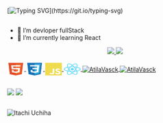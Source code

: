 [![Typing SVG](https://readme-typing-svg.demolab.com?font=Fira+Code&weight=500&size=24&pause=1000&color=%f03c15?&random=false&width=435&lines=Hello%2C+World!)](https://git.io/typing-svg)
##
- 🔭 I’m devloper fullStack
- 🌱 I’m currently learning React

<div align="center">
  <a href="https://github.com/AtilaVasck">
  <img height="180em" src="https://github-readme-stats.vercel.app/api?username=AtilaVasck&show_icons=true&theme=shadow_red&include_all_commits=true&count_private=true"/>
  <img height="180em" src="https://github-readme-stats.vercel.app/api/top-langs/?username=AtilaVasck&layout=compact&langs_count=7&theme=shadow_red"/>
</div>

<div style="display: inline_block"><br>
  <img align="center" alt="AtilaVasck" height="30" width="40" src="https://raw.githubusercontent.com/devicons/devicon/master/icons/html5/html5-original.svg">
  <img align="center" alt="AtilaVasck" height="30" width="40" src="https://raw.githubusercontent.com/devicons/devicon/master/icons/css3/css3-original.svg">
  <img align="center" alt="AtilaVasck" height="30" width="40" src="https://raw.githubusercontent.com/devicons/devicon/master/icons/javascript/javascript-plain.svg">
  <img align="center" alt="AtilaVasck" height="30" width="40" src="https://raw.githubusercontent.com/devicons/devicon/master/icons/react/react-original.svg">
  <img align="center" alt="AtilaVasck" height="30" width="40" src="https://cdn.jsdelivr.net/gh/devicons/devicon/icons/nodejs/nodejs-original.svg">
  <img align="center" alt="AtilaVasck" height="30" width="35" src="https://git-scm.com/images/logos/downloads/Git-Icon-1788C.png">
  
</div>

##

<div> 
<!--   <a href="https://twitter.com/MaryanaRaphaely" target="_blank"><img src="https://img.shields.io/badge/Twitter-1DA1F2?style=for-the-badge&logo=twitter&logoColor=white" target="_blank"></a> -->

  <a href="https://instagram.com/vasck_at" target="_blank"><img src="https://img.shields.io/badge/-Instagram-%23333?style=for-the-badge&logo=instagram&logoColor=white" target="_blank"></a>
  <a href = "mailto:atilacleiton52@gmail.com"><img src="https://img.shields.io/badge/-Gmail-%23333?style=for-the-badge&logo=gmail&logoColor=white" target="_blank"></a>

##
<img src="https://steamuserimages-a.akamaihd.net/ugc/1744563317713206002/BDC7D8B84E5244C42501E059448DC479BBC85324/?imw=637&imh=358&ima=fit&impolicy=Letterbox&imcolor=%23000000&letterbox=true" alt="Itachi Uchiha" width="980" style="max-width: 100%;">
<!---
 <picture>
  <source media="(prefers-color-scheme: dark)" srcset="https://raw.githubusercontent.com/mraphaely/AtilaVasck/output/github-contribution-grid-snake-dark.svg">
  <source media="(prefers-color-scheme: light)" srcset="https://raw.githubusercontent.com/mraphaely/AtilaVasck/output/github-contribution-grid-snake.svg">
  <img alt="github contribution grid snake animation" src="https://raw.githubusercontent.com/mraphaely/AtilaVasck/output/github-contribution-grid-snake.svg">
</picture>
  
</div>

<!---
mraphaely/mraphaely is a ✨ special ✨ repository because its `README.md` (this file) appears on your GitHub profile.
You can click the Preview link to take a look at your changes.
--->
